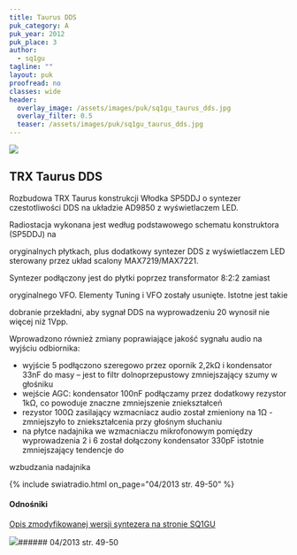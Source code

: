 ```yaml
---
title: Taurus DDS
puk_category: A
puk_year: 2012
puk_place: 3
author: 
  - sq1gu
tagline: ""
layout: puk
proofread: no
classes: wide
header:
  overlay_image: /assets/images/puk/sq1gu_taurus_dds.jpg
  overlay_filter: 0.5
  teaser: /assets/images/puk/sq1gu_taurus_dds.jpg
---
```






 



![](assets/data/img/projects/2012-3-0.jpg) 



TRX Taurus DDS
--------------





Rozbudowa TRX Taurus konstrukcji Włodka SP5DDJ o syntezer czestotliwości DDS na układzie AD9850 z wyświetlaczem LED.

 




Radiostacja wykonana jest według podstawowego schematu konstruktora (SP5DDJ) na

oryginalnych płytkach, plus dodatkowy syntezer DDS z wyświetlaczem LED sterowany przez układ scalony MAX7219/MAX7221.






Syntezer podłączony jest do płytki poprzez transformator 8:2:2 zamiast

oryginalnego VFO. Elementy Tuning i VFO zostały usunięte. Istotne jest takie

dobranie przekładni, aby sygnał DDS na wyprowadzeniu 20 wynosił nie więcej niż 1Vpp.






 Wprowadzono również zmiany poprawiające jakość sygnału audio na wyjściu odbiornika:



* wyjście 5 podłączono szeregowo przez opornik 2,2kΩ i kondensator 33nF do masy – jest to filtr dolnoprzepustowy zmniejszający szumy w głośniku
* wejście AGC: kondensator 100nF podłączamy przez dodatkowy rezystor 1kΩ, co powoduje znaczne zmniejszenie zniekształceń
* rezystor 100Ω zasilający wzmacniacz audio został zmieniony na 1Ω - zmniejszyło to zniekształcenia przy głośnym słuchaniu
* na płytce nadajnika we wzmacniaczu mikrofonowym pomiędzy wyprowadzenia 2 i 6 został dołączony kondensator 330pF istotnie zmniejszający tendencje do

 wzbudzania nadajnika








{% include swiatradio.html on_page="04/2013 str. 49-50" %}

#### Odnośniki

[Opis zmodyfikowanej wersji syntezera na stronie SQ1GU](http://sq1gu.tobis.com.pl/pl/syntezery-dds/31-syntezer-dds-v3)

 



![](assets/img/logo/sr_logo_s.jpg)###### 04/2013 str. 49-50

 





 


